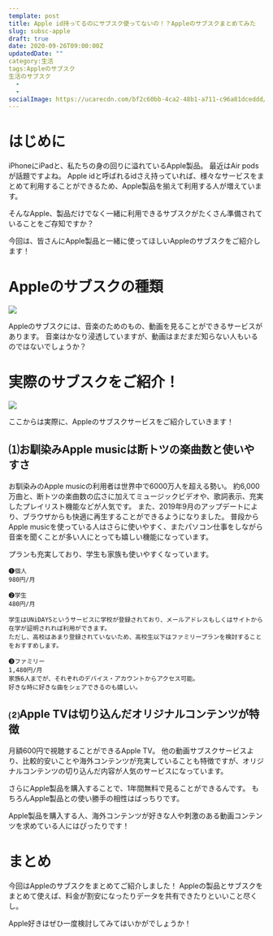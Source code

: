 ```yaml
---
template: post
title: Apple id持ってるのにサブスク使ってないの！？Appleのサブスクまとめてみた
slug: subsc-apple
draft: true
date: 2020-09-26T09:00:00Z
updatedDate: ""
category:生活
tags:Appleのサブスク
生活のサブスク
  - 
  - 
socialImage: https://ucarecdn.com/bf2c60bb-4ca2-48b1-a711-c96a81dceddd/
---
```


# はじめに
iPhoneにiPadと、私たちの身の回りに溢れているApple製品。
最近はAir podsが話題ですよね。
Apple idと呼ばれるidさえ持っていれば、様々なサービスをまとめて利用することができるため、Apple製品を揃えて利用する人が増えています。

そんなApple、製品だけでなく一緒に利用できるサブスクがたくさん準備されていることをご存知ですか？

今回は、皆さんにApple製品と一緒に使ってほしいAppleのサブスクをご紹介します！

# Appleのサブスクの種類
![](https://ucarecdn.com/1c31c003-d63e-4e72-badd-5f6a3177d9bb/)

Appleのサブスクには、音楽のためのもの、動画を見ることができるサービスがあります。
音楽はかなり浸透していますが、動画はまだまだ知らない人もいるのではないでしょうか？

# 実際のサブスクをご紹介！

![](https://ucarecdn.com/bf2c60bb-4ca2-48b1-a711-c96a81dceddd/)

ここからは実際に、Appleのサブスクサービスをご紹介していきます！

## ⑴お馴染みApple musicは断トツの楽曲数と使いやすさ

お馴染みのApple musicの利用者は世界中で6000万人を超える勢い。
約6,000 万曲と、断トツの楽曲数の広さに加えてミュージックビデオや、歌詞表示、充実したプレイリスト機能などが人気です。
また、2019年9月のアップデートにより、ブラウザからも快適に再生することができるようになりました。
普段からApple musicを使っている人はさらに使いやすく、またパソコン仕事をしながら音楽を聞くことが多い人にとっても嬉しい機能になっています。

プランも充実しており、学生も家族も使いやすくなっています。


```
❶個人
980円/月
```

```
❷学生
480円/月

学生はUNiDAYSというサービスに学校が登録されており、メールアドレスもしくはサイトから在学が証明されれば利用ができます。
ただし、高校はあまり登録されていないため、高校生以下はファミリープランを検討することをおすすめします。
```

```
❸ファミリー
1,480円/月
家族6人までが、それぞれのデバイス・アカウントからアクセス可能。
好きな時に好きな曲をシェアできるのも嬉しい。
```

## ⑵Apple TVは切り込んだオリジナルコンテンツが特徴
月額600円で視聴することができるApple TV。
他の動画サブスクサービスより、比較的安いことや海外コンテンツが充実していることも特徴ですが、オリジナルコンテンツの切り込んだ内容が人気のサービスになっています。

さらにApple製品を購入することで、1年間無料で見ることができるんです。
もちろんApple製品との使い勝手の相性はばっちりです。

Apple製品を購入する人、海外コンテンツが好きな人や刺激のある動画コンテンツを求めている人にはぴったりです！


# まとめ
今回はAppleのサブスクをまとめてご紹介しました！
Appleの製品とサブスクをまとめて使えば、料金が割安になったりデータを共有できたりといいこと尽くし。

Apple好きはぜひ一度検討してみてはいかがでしょうか！




